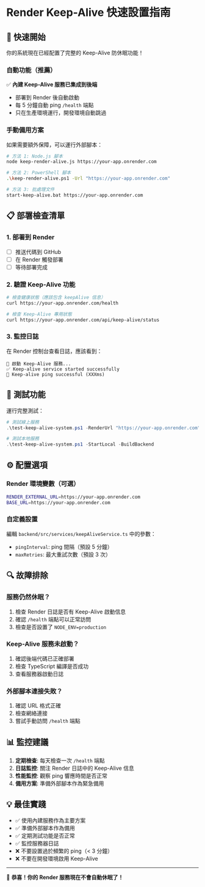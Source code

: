 # Render Keep-Alive 快速設置指南

## 🚀 快速開始

你的系統現在已經配置了完整的 Keep-Alive 防休眠功能！

### 自動功能（推薦）

✅ **內建 Keep-Alive 服務已集成到後端**
- 部署到 Render 後自動啟動
- 每 5 分鐘自動 ping `/health` 端點
- 只在生產環境運行，開發環境自動跳過

### 手動備用方案

如果需要額外保障，可以運行外部腳本：

```bash
# 方法 1: Node.js 腳本
node keep-render-alive.js https://your-app.onrender.com

# 方法 2: PowerShell 腳本
.\keep-render-alive.ps1 -Url "https://your-app.onrender.com"

# 方法 3: 批處理文件
start-keep-alive.bat https://your-app.onrender.com
```

## 📋 部署檢查清單

### 1. 部署到 Render
- [ ] 推送代碼到 GitHub
- [ ] 在 Render 觸發部署
- [ ] 等待部署完成

### 2. 驗證 Keep-Alive 功能
```bash
# 檢查健康狀態（應該包含 keepAlive 信息）
curl https://your-app.onrender.com/health

# 檢查 Keep-Alive 專用狀態
curl https://your-app.onrender.com/api/keep-alive/status
```

### 3. 監控日誌
在 Render 控制台查看日誌，應該看到：
```
🔄 啟動 Keep-Alive 服務...
✅ Keep-alive service started successfully
🏓 Keep-alive ping successful (XXXms)
```

## 🧪 測試功能

運行完整測試：
```powershell
# 測試線上服務
.\test-keep-alive-system.ps1 -RenderUrl "https://your-app.onrender.com"

# 測試本地服務
.\test-keep-alive-system.ps1 -StartLocal -BuildBackend
```

## ⚙️ 配置選項

### Render 環境變數（可選）
```bash
RENDER_EXTERNAL_URL=https://your-app.onrender.com
BASE_URL=https://your-app.onrender.com
```

### 自定義設置
編輯 `backend/src/services/keepAliveService.ts` 中的參數：
- `pingInterval`: ping 間隔（預設 5 分鐘）
- `maxRetries`: 最大重試次數（預設 3 次）

## 🔍 故障排除

### 服務仍然休眠？
1. 檢查 Render 日誌是否有 Keep-Alive 啟動信息
2. 確認 `/health` 端點可以正常訪問
3. 檢查是否設置了 `NODE_ENV=production`

### Keep-Alive 服務未啟動？
1. 確認後端代碼已正確部署
2. 檢查 TypeScript 編譯是否成功
3. 查看服務器啟動日誌

### 外部腳本連接失敗？
1. 確認 URL 格式正確
2. 檢查網絡連接
3. 嘗試手動訪問 `/health` 端點

## 📊 監控建議

1. **定期檢查**: 每天檢查一次 `/health` 端點
2. **日誌監控**: 關注 Render 日誌中的 Keep-Alive 信息
3. **性能監控**: 觀察 ping 響應時間是否正常
4. **備用方案**: 準備外部腳本作為緊急備用

## 💡 最佳實踐

- ✅ 使用內建服務作為主要方案
- ✅ 準備外部腳本作為備用
- ✅ 定期測試功能是否正常
- ✅ 監控服務器日誌
- ❌ 不要設置過於頻繁的 ping（< 3 分鐘）
- ❌ 不要在開發環境啟用 Keep-Alive

---

🎉 **恭喜！你的 Render 服務現在不會自動休眠了！**